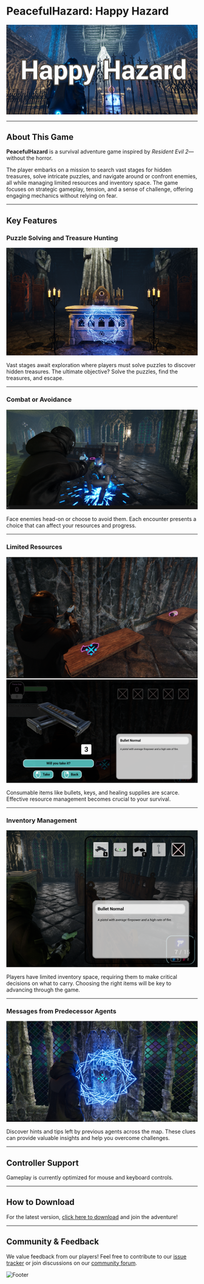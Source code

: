 # PeacefulHazard: Happy Hazard

![Main Banner](Store_Images/MainBanner.png)

---

## About This Game
**PeacefulHazard** is a survival adventure game inspired by *Resident Evil 2*—without the horror. 

The player embarks on a mission to search vast stages for hidden treasures, solve intricate puzzles, and navigate around or confront enemies, all while managing limited resources and inventory space. The game focuses on strategic gameplay, tension, and a sense of challenge, offering engaging mechanics without relying on fear.

---

## Key Features

### Puzzle Solving and Treasure Hunting
![Treasure Hunting](Store_Images/Treasure.png)

Vast stages await exploration where players must solve puzzles to discover hidden treasures. The ultimate objective? Solve the puzzles, find the treasures, and escape.

---

### Combat or Avoidance
![Combat](Store_Images/EnemyBattle.png)

Face enemies head-on or choose to avoid them. Each encounter presents a choice that can affect your resources and progress.

---

### Limited Resources
![Item Pickup](Store_Images/ItemPickupImage.png)
![Key Pickup](Store_Images/pickupShot.png)

Consumable items like bullets, keys, and healing supplies are scarce. Effective resource management becomes crucial to your survival.

---

### Inventory Management
![Inventory](Store_Images/inventory.png)

Players have limited inventory space, requiring them to make critical decisions on what to carry. Choosing the right items will be key to advancing through the game.

---

### Messages from Predecessor Agents
![Agent Memo](Store_Images/memo.png)

Discover hints and tips left by previous agents across the map. These clues can provide valuable insights and help you overcome challenges.

---

## Controller Support
Gameplay is currently optimized for mouse and keyboard controls.

---

## How to Download
For the latest version, [click here to download](your-download-link) and join the adventure!

---

## Community & Feedback
We value feedback from our players! Feel free to contribute to our [issue tracker](link-to-issue-tracker) or join discussions on our [community forum](link-to-forum).

![Footer](Store_Images/FooterBanner.png) <!-- Optional Footer Image -->
